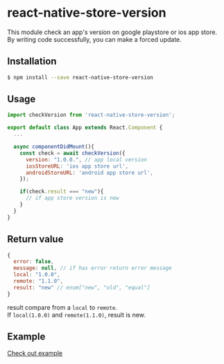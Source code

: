 # react-native-store-version
This module check an app's version on google playstore or ios app store.  
By writing code successfully, you can make a forced update.

## Installation
```bash
$ npm install --save react-native-store-version
```

## Usage
```jsx
import checkVersion from 'react-native-store-version';

export default class App extends React.Component {
  ...

  async componentDidMount(){
    const check = await checkVersion({
      version: "1.0.0.", // app local version
      iosStoreURL: 'ios app store url',
      androidStoreURL: 'android app store url',
    });

    if(check.result === "new"){
      // if app store version is new
    }
  }
}
```

## Return value
```jsx
{
  error: false,
  message: null, // if has error return error message
  local: "1.0.0",
  remote: "1.1.0",
  result: "new" // enum["new", "old", "equal"]
}
```
result compare from a `local` to `remote`.  
If `local(1.0.0)` and `remote(1.1.0)`, result is new.

## Example
[Check out example](./example)